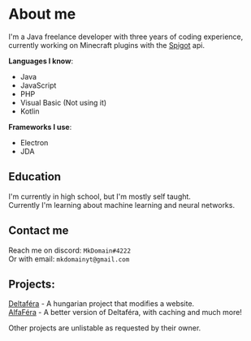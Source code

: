 # About me
I'm a Java freelance developer with three years of coding experience, currently working on Minecraft plugins with the [Spigot](https://www.spigotmc.org) api.

**Languages I know**:
- Java
- JavaScript
- PHP
- Visual Basic (Not using it)
- Kotlin

**Frameworks I use**:
- Electron
- JDA

## Education

I'm currently in high school, but I'm mostly self taught. \
Currently I'm learning about machine learning and neural networks.


## Contact me

Reach me on discord: `MkDomain#4222` \
Or with email: `mkdomainyt@gmail.com`

## Projects:

[Deltaféra](https://github.com/MkDomain/Deltafera) - A hungarian project that modifies a website.  \
[AlfaFéra](https://github.com/MkDomain/AlfaFera) - A better version of Deltaféra, with caching and much more!

Other projects are unlistable as requested by their owner.
